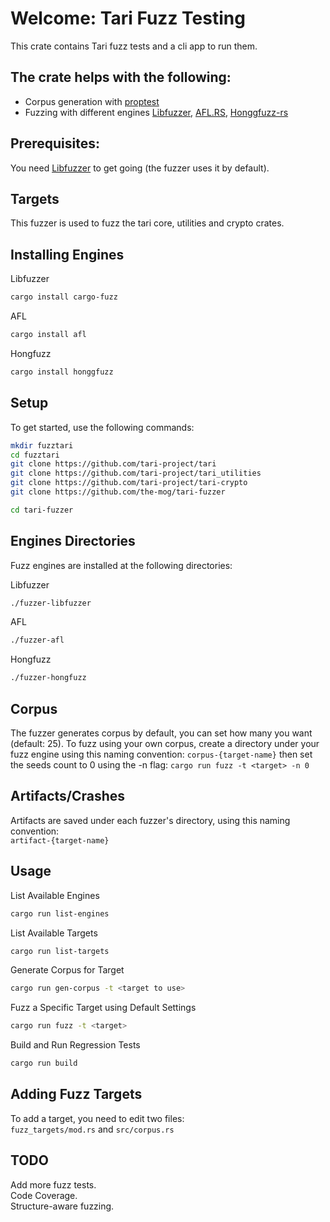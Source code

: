# Welcome: Tari Fuzz Testing
This crate contains Tari fuzz tests and a cli app to run them.

## The crate helps with the following:
- Corpus generation with [proptest](https://github.com/altsysrq/proptest) 
- Fuzzing with different engines [Libfuzzer](http://llvm.org/docs/LibFuzzer.html), [AFL.RS](https://github.com/rust-fuzz/afl.rs), [Honggfuzz-rs](https://github.com/rust-fuzz/honggfuzz-rs)


## Prerequisites:
You need [Libfuzzer](http://llvm.org/docs/LibFuzzer.html) to get going (the fuzzer uses it by default). 

## Targets
This fuzzer is used to fuzz the tari core, utilities and crypto crates. 


## Installing Engines
Libfuzzer
```sh
cargo install cargo-fuzz
```

AFL
```sh
cargo install afl
```

Hongfuzz
```sh
cargo install honggfuzz
```

## Setup
To get started, use the following commands:
```sh
mkdir fuzztari
cd fuzztari
git clone https://github.com/tari-project/tari
git clone https://github.com/tari-project/tari_utilities
git clone https://github.com/tari-project/tari-crypto
git clone https://github.com/the-mog/tari-fuzzer

cd tari-fuzzer
```

## Engines Directories
Fuzz engines are installed at the following directories:

Libfuzzer
```sh
./fuzzer-libfuzzer
```

AFL
```sh
./fuzzer-afl
```

Hongfuzz
```sh
./fuzzer-hongfuzz
```

## Corpus
The fuzzer generates corpus by default, you can set how many you want (default: 25).
To fuzz using your own corpus, create a directory under your fuzz engine using this naming convention: `corpus-{target-name}` then set the seeds count to 0 using the -n flag:
`cargo run fuzz -t <target> -n 0`

## Artifacts/Crashes
Artifacts are saved under each fuzzer's directory, using this naming convention:  
`artifact-{target-name}`

## Usage

List Available Engines
```sh
cargo run list-engines
```

List Available Targets
```sh
cargo run list-targets
```
Generate Corpus for Target
```sh
cargo run gen-corpus -t <target to use>
```

Fuzz a Specific Target using Default Settings
```sh
cargo run fuzz -t <target>
```
Build and Run Regression Tests
```sh
cargo run build
```

## Adding Fuzz Targets
To add a target, you need to edit two files:  
`fuzz_targets/mod.rs` and `src/corpus.rs`


## TODO
Add more fuzz tests.  
Code Coverage.  
Structure-aware fuzzing.

